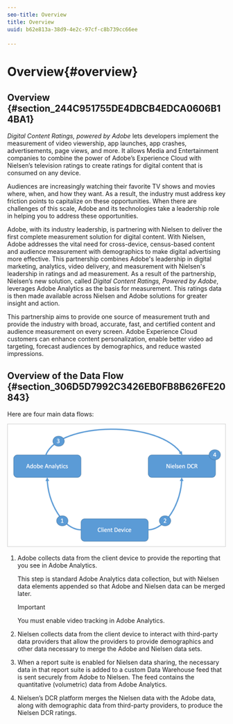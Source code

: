 ```yaml
---
seo-title: Overview
title: Overview
uuid: b62e813a-38d9-4e2c-97cf-c8b739cc66ee

---
```


# Overview{#overview}

## Overview {#section_244C951755DE4DBCB4EDCA0606B14BA1}

*Digital Content Ratings, powered by Adobe* lets developers implement the measurement of video viewership, app launches, app crashes, advertisements, page views, and more. It allows Media and Entertainment companies to combine the power of Adobe’s Experience Cloud with Nielsen’s television ratings to create ratings for digital content that is consumed on any device.

Audiences are increasingly watching their favorite TV shows and movies where, when, and how they want. As a result, the industry must address key friction points to capitalize on these opportunities. When there are challenges of this scale, Adobe and its technologies take a leadership role in helping you to address these opportunities.

Adobe, with its industry leadership, is partnering with Nielsen to deliver the first complete measurement solution for digital content. With Nielsen, Adobe addresses the vital need for cross-device, census-based content and audience measurement with demographics to make digital advertising more effective. This partnership combines Adobe's leadership in digital marketing, analytics, video delivery, and measurement with Nielsen's leadership in ratings and ad measurement. As a result of the partnership, Nielsen’s new solution, called *Digital Content Ratings, Powered by Adobe*, leverages Adobe Analytics as the basis for measurement. This ratings data is then made available across Nielsen and Adobe solutions for greater insight and action.

This partnership aims to provide one source of measurement truth and provide the industry with broad, accurate, fast, and certified content and audience measurement on every screen. Adobe Experience Cloud customers can enhance content personalization, enable better video ad targeting, forecast audiences by demographics, and reduce wasted impressions.

## Overview of the Data Flow {#section_306D5D7992C3426EB0FB8B626FE20843}

Here are four main data flows:

![](assets/flow.png)

1. Adobe collects data from the client device to provide the reporting that you see in Adobe Analytics.

   This step is standard Adobe Analytics data collection, but with Nielsen data elements appended so that Adobe and Nielsen data can be merged later.

   >[!IMPORTANT]
   >
   >You must enable video tracking in Adobe Analytics.

1. Nielsen collects data from the client device to interact with third-party data providers that allow the providers to provide demographics and other data necessary to merge the Adobe and Nielsen data sets. 
1. When a report suite is enabled for Nielsen data sharing, the necessary data in that report suite is added to a custom Data Warehouse feed that is sent securely from Adobe to Nielsen. The feed contains the quantitative (volumetric) data from Adobe Analytics. 
1. Nielsen’s DCR platform merges the Nielsen data with the Adobe data, along with demographic data from third-party providers, to produce the Nielsen DCR ratings.

